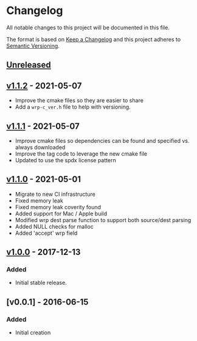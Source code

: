 <!--
SPDX-FileCopyrightText: 2017-2021 Comcast Cable Communications Management, LLC
SPDX-License-Identifier: Apache-2.0
-->
# Changelog
All notable changes to this project will be documented in this file.

The format is based on [Keep a Changelog](http://keepachangelog.com/en/1.0.0/)
and this project adheres to [Semantic Versioning](http://semver.org/spec/v2.0.0.html).

## [Unreleased]

## [v1.1.2] - 2021-05-07
- Improve the cmake files so they are easier to share
- Add a `wrp-c_ver.h` file to help with versioning.

## [v1.1.1] - 2021-05-07
- Improve cmake files so dependencies can be found and specified vs. always downloaded
- Improve the tag code to leverage the new cmake file
- Updated to use the spdx license pattern

## [v1.1.0] - 2021-05-01
- Migrate to new CI infrastructure
- Fixed memory leak
- Fixed memory leak coverity found
- Added support for Mac / Apple build
- Modified wrp dest parse function to support both source/dest parsing
- Added NULL checks for malloc
- Added 'accept' wrp field 

## [v1.0.0] - 2017-12-13
### Added
- Initial stable release.

## [v0.0.1] - 2016-06-15
### Added
- Initial creation

[Unreleased]: https://github.com/Comcast/wrp-c/compare/v1.1.2...HEAD
[v1.1.2]: https://github.com/Comcast/wrp-c/compare/v1.1.1...v1.1.2
[v1.1.1]: https://github.com/Comcast/wrp-c/compare/v1.1.0...v1.1.1
[v1.1.0]: https://github.com/Comcast/wrp-c/compare/v1.0.0...v1.1.0
[v1.0.0]: https://github.com/Comcast/wrp-c/compare/40cd45f5ce6723fa8d4aaf6e66fc3e3302758ec4...v1.0.0
